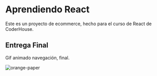 # Aprendiendo React

Este es un proyecto de ecommerce, hecho para el curso de React de CoderHouse.

## Entrega Final

Gif animado navegación, final.

![orange-paper](https://user-images.githubusercontent.com/31665973/128283851-1bc05fae-3920-49e6-aad1-b2cd7278826d.gif)
